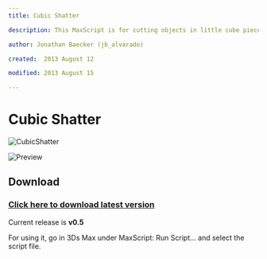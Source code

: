 ```yaml
---
title: Cubic Shatter

description: This MaxScript is for cutting objects in little cube pieces

author: Jonathan Baecker (jb_alvarado)

created:  2013 August 12

modified: 2013 August 15

---
```


Cubic Shatter
=========

![CubicShatter](http://www.pixelcrusher.de/files/CubicShatter.png)


![Preview](http://www.pixelcrusher.de/files/CubeShatter.jpg)


Download
--------

### [Click here to download latest version](https://github.com/jb-alvarado/CubicShatter/archive/master.zip)

Current release is **v0.5**

For using it, go in 3Ds Max under MaxScript: Run Script... and select the script file.

